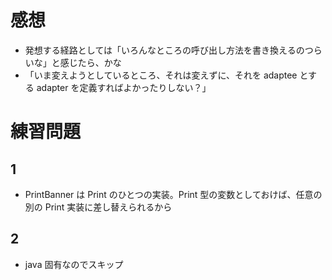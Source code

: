 # 感想

- 発想する経路としては「いろんなところの呼び出し方法を書き換えるのつらいな」と感じたら、かな
- 「いま変えようとしているところ、それは変えずに、それを adaptee とする adapter を定義すればよかったりしない？」

# 練習問題

## 1

- PrintBanner は Print のひとつの実装。Print 型の変数としておけば、任意の別の Print 実装に差し替えられるから

## 2

- java 固有なのでスキップ
